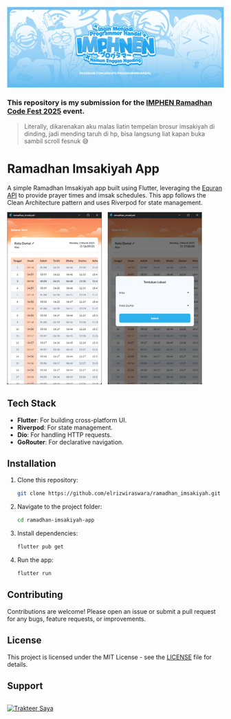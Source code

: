 <img src="https://github.com/IMPHNEN/.github/raw/main/profile/banner.png" alt="IMPHEN">

### This repository is my submission for the [IMPHEN Ramadhan Code Fest 2025](https://github.com/IMPHNEN/Ramadhan-Code-Fest-2025) event.
> Literally, dikarenakan aku malas liatin tempelan brosur imsakiyah di dinding, jadi mending taruh di hp, bisa langsung liat kapan buka sambil scroll fesnuk 😅


# Ramadhan Imsakiyah App

A simple Ramadhan Imsakiyah app built using Flutter, leveraging the [Equran API](https://equran.id/apidev/v2) to provide prayer times and imsak schedules. This app follows the Clean Architecture pattern and uses Riverpod for state management.

<p align="left">
  <img src="ss_1.png" alt="Image 1" height="400" style="margin-right: 10px;">
  <img src="ss_2.png" alt="Image 2" height="400">
</p>

## Tech Stack

- **Flutter**: For building cross-platform UI.
- **Riverpod**: For state management.
- **Dio**: For handling HTTP requests.
- **GoRouter**: For declarative navigation.

## Installation

1. Clone this repository:
   ```sh
   git clone https://github.com/elrizwiraswara/ramadhan_imsakiyah.git
   ```

2. Navigate to the project folder:
   ```sh
   cd ramadhan-imsakiyah-app
   ```

3. Install dependencies:
   ```sh
   flutter pub get
   ```

4. Run the app:
   ```sh
   flutter run
   ```

## Contributing

Contributions are welcome! Please open an issue or submit a pull request for any bugs, feature requests, or improvements.

## License

This project is licensed under the MIT License - see the [LICENSE](LICENSE) file for details.

## Support

<a href="https://trakteer.id/elrizwiraswara/tip" target="_blank"><img id="wse-buttons-preview" src="https://cdn.trakteer.id/images/embed/trbtn-red-6.png?date=18-11-2023" height="40" style="border:0px;height:40px;margin-top:14px" alt="Trakteer Saya"></a>